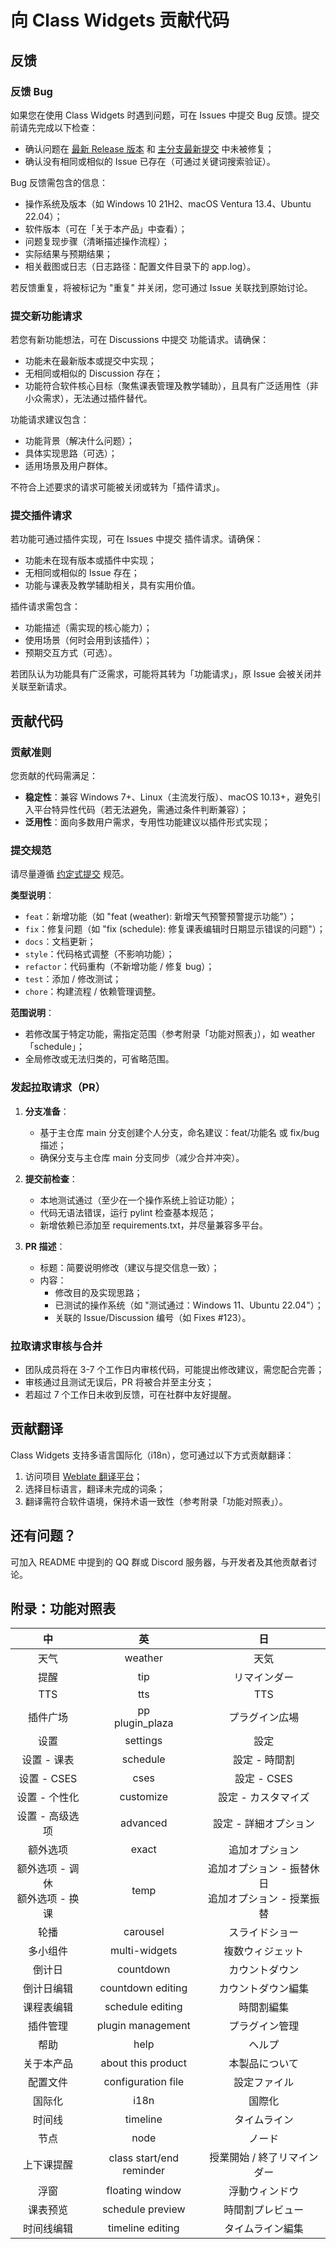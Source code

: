 # 向 Class Widgets 贡献代码

## 反馈

### 反馈 Bug

如果您在使用 Class Widgets 时遇到问题，可在 Issues 中提交 Bug 反馈。提交前请先完成以下检查：
- 确认问题在 [最新 Release 版本](https://github.com/Class-Widgets/Class-Widgets/releases/latest) 和 [主分支最新提交](https://github.com/Class-Widgets/Class-Widgets/commits) 中未被修复；
- 确认没有相同或相似的 Issue 已存在（可通过关键词搜索验证）。

Bug 反馈需包含的信息：
- 操作系统及版本（如 Windows 10 21H2、macOS Ventura 13.4、Ubuntu 22.04）；
- 软件版本（可在「关于本产品」中查看）；
- 问题复现步骤（清晰描述操作流程）；
- 实际结果与预期结果；
- 相关截图或日志（日志路径：配置文件目录下的 app.log）。

若反馈重复，将被标记为 "重复" 并关闭，您可通过 Issue 关联找到原始讨论。

### 提交新功能请求

若您有新功能想法，可在 Discussions 中提交 功能请求。请确保：
- 功能未在最新版本或提交中实现；
- 无相同或相似的 Discussion 存在；
- 功能符合软件核心目标（聚焦课表管理及教学辅助），且具有广泛适用性（非小众需求），无法通过插件替代。

功能请求建议包含：
- 功能背景（解决什么问题）；
- 具体实现思路（可选）；
- 适用场景及用户群体。

不符合上述要求的请求可能被关闭或转为「插件请求」。

### 提交插件请求

若功能可通过插件实现，可在 Issues 中提交 插件请求。请确保：
- 功能未在现有版本或插件中实现；
- 无相同或相似的 Issue 存在；
- 功能与课表及教学辅助相关，具有实用价值。

插件请求需包含：
- 功能描述（需实现的核心能力）；
- 使用场景（何时会用到该插件）；
- 预期交互方式（可选）。

若团队认为功能具有广泛需求，可能将其转为「功能请求」，原 Issue 会被关闭并关联至新请求。

## 贡献代码

### 贡献准则

您贡献的代码需满足：
- **稳定性**：兼容 Windows 7+、Linux（主流发行版）、macOS 10.13+，避免引入平台特异性代码（若无法避免，需通过条件判断兼容）；
- **泛用性**：面向多数用户需求，专用性功能建议以插件形式实现；

### 提交规范

请尽量遵循 [约定式提交](https://www.conventionalcommits.org/zh-hans/v1.0.0/) 规范。

**类型说明**：
- `feat`：新增功能（如 "feat (weather): 新增天气预警预警提示功能"）；
- `fix`：修复问题（如 "fix (schedule): 修复课表编辑时日期显示错误的问题"）；
- `docs`：文档更新；
- `style`：代码格式调整（不影响功能）；
- `refactor`：代码重构（不新增功能 / 修复 bug）；
- `test`：添加 / 修改测试；
- `chore`：构建流程 / 依赖管理调整。

**范围说明**：
- 若修改属于特定功能，需指定范围（参考附录「功能对照表」），如 weather「schedule」；
- 全局修改或无法归类的，可省略范围。

### 发起拉取请求（PR）

1. **分支准备**：
   - 基于主仓库 main 分支创建个人分支，命名建议：feat/功能名 或 fix/bug描述；
   - 确保分支与主仓库 main 分支同步（减少合并冲突）。

2. **提交前检查**：
   - 本地测试通过（至少在一个操作系统上验证功能）；
   - 代码无语法错误，运行 pylint 检查基本规范；
   - 新增依赖已添加至 requirements.txt，并尽量兼容多平台。

3. **PR 描述**：
   - 标题：简要说明修改（建议与提交信息一致）；
   - 内容：
     - 修改目的及实现思路；
     - 已测试的操作系统（如 "测试通过：Windows 11、Ubuntu 22.04"）；
     - 关联的 Issue/Discussion 编号（如 Fixes #123）。

### 拉取请求审核与合并

- 团队成员将在 3-7 个工作日内审核代码，可能提出修改建议，需您配合完善；
- 审核通过且测试无误后，PR 将被合并至主分支；
- 若超过 7 个工作日未收到反馈，可在社群中友好提醒。

## 贡献翻译

Class Widgets 支持多语言国际化（i18n），您可通过以下方式贡献翻译：
1. 访问项目 [Weblate 翻译平台](https://hosted.weblate.org/engage/class-widgets-1/)；
2. 选择目标语言，翻译未完成的词条；
3. 翻译需符合软件语境，保持术语一致性（参考附录「功能对照表」）。

## 还有问题？

可加入 README 中提到的 QQ 群或 Discord 服务器，与开发者及其他贡献者讨论。

## 附录：功能对照表

| 中 | 英 | 日 |
| :---: | :---: | :---: |
| 天气 | weather | 天気 |
| 提醒 | tip | リマインダー |
| TTS | tts | TTS |
| 插件广场 | pp<br>plugin_plaza | プラグイン広場 |
| 设置 | settings | 設定 |
| 设置 - 课表 | schedule | 設定 - 時間割 |
| 设置 - CSES | cses | 設定 - CSES |
| 设置 - 个性化 | customize | 設定 - カスタマイズ |
| 设置 - 高级选项 | advanced | 設定 - 詳細オプション |
| 额外选项 | exact | 追加オプション |
| 额外选项 - 调休<br>额外选项 - 换课 | temp | 追加オプション - 振替休日<br>追加オプション - 授業振替 |
| 轮播 | carousel | スライドショー |
| 多小组件 | multi-widgets | 複数ウィジェット |
| 倒计日 | countdown | カウントダウン |
| 倒计日编辑 | countdown editing | カウントダウン編集 |
| 课程表编辑 | schedule editing | 時間割編集 |
| 插件管理 | plugin management | プラグイン管理 |
| 帮助 | help | ヘルプ |
| 关于本产品 | about this product | 本製品について |
| 配置文件 | configuration file | 設定ファイル |
| 国际化 | i18n | 国際化 |
| 时间线 | timeline | タイムライン |
| 节点 | node | ノード |
| 上下课提醒 | class start/end reminder | 授業開始 / 終了リマインダー |
| 浮窗 | floating window | 浮動ウィンドウ |
| 课表预览 | schedule preview | 時間割プレビュー |
| 时间线编辑 | timeline editing | タイムライン編集 |